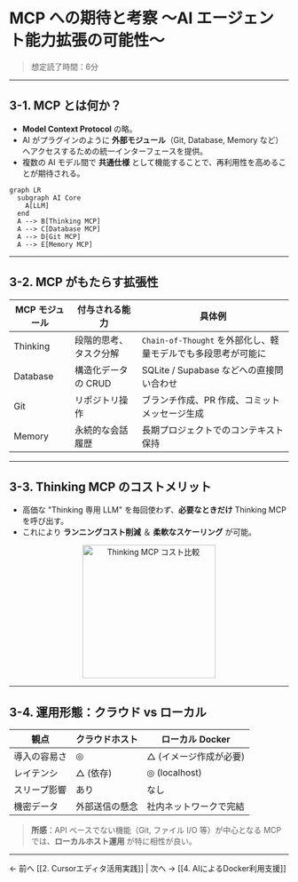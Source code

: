 # MCP への期待と考察 〜AI エージェント能力拡張の可能性〜

> 想定読了時間：6分

---

## 3-1. MCP とは何か？

- **Model Context Protocol** の略。
- AI がプラグインのように **外部モジュール**（Git, Database, Memory など）へアクセスするための統一インターフェースを提供。
- 複数の AI モデル間で **共通仕様** として機能することで、再利用性を高めることが期待される。

```mermaid
graph LR
  subgraph AI Core
    A[LLM]
  end
  A --> B[Thinking MCP]
  A --> C[Database MCP]
  A --> D[Git MCP]
  A --> E[Memory MCP]
```

---

## 3-2. MCP がもたらす拡張性

| MCP モジュール | 付与される能力 | 具体例 |
|---|---|---|
| Thinking | 段階的思考、タスク分解 | `Chain-of-Thought` を外部化し、軽量モデルでも多段思考が可能に |
| Database | 構造化データの CRUD | SQLite / Supabase などへの直接問い合わせ |
| Git | リポジトリ操作 | ブランチ作成、PR 作成、コミットメッセージ生成 |
| Memory | 永続的な会話履歴 | 長期プロジェクトでのコンテキスト保持 |

---

## 3-3. Thinking MCP のコストメリット

- 高価な "Thinking 専用 LLM" を毎回使わず、**必要なときだけ** Thinking MCP を呼び出す。
- これにより **ランニングコスト削減** ＆ **柔軟なスケーリング** が可能。

<div align="center">
  <img src="https://via.placeholder.com/600x240?text=Standard+LLM+%2B+Thinking+MCP+vs+Expensive+Thinking+LLM" alt="Thinking MCP コスト比較" height="240" />
</div>

---

## 3-4. 運用形態：クラウド vs ローカル

| 観点 | クラウドホスト | ローカル Docker |
|---|---|---|
| 導入の容易さ | ◎ | △ (イメージ作成が必要) |
| レイテンシ | △ (依存) | ◎ (localhost) |
| スリープ影響 | あり | なし |
| 機密データ | 外部送信の懸念 | 社内ネットワークで完結 |

> **所感**：API ベースでない機能（Git, ファイル I/O 等）が中心となる MCP では、**ローカルホスト運用** が特に相性が良い。

---
← 前へ [[2. Cursorエディタ活用実践]]  |  次へ → [[4. AIによるDocker利用支援]]